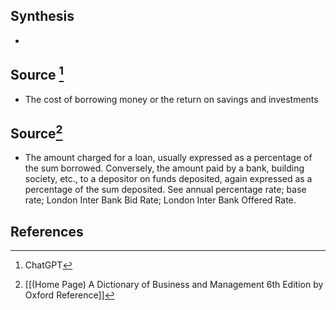 ## Synthesis
- 
## Source [^1]
- The cost of borrowing money or the return on savings and investments
## Source[^2]
- The amount charged for a loan, usually expressed as a percentage of the sum borrowed. Conversely, the amount paid by a bank, building society, etc., to a depositor on funds deposited, again expressed as a percentage of the sum deposited. See annual percentage rate; base rate; London Inter Bank Bid Rate; London Inter Bank Offered Rate.
## References

[^1]: ChatGPT
[^2]: [[(Home Page) A Dictionary of Business and Management 6th Edition by Oxford Reference]]